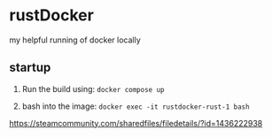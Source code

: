# rustDocker
my helpful running of docker locally

## startup
1. Run the build using:
```docker compose up```

2. bash into the image:
```docker exec -it rustdocker-rust-1 bash```

https://steamcommunity.com/sharedfiles/filedetails/?id=1436222938
